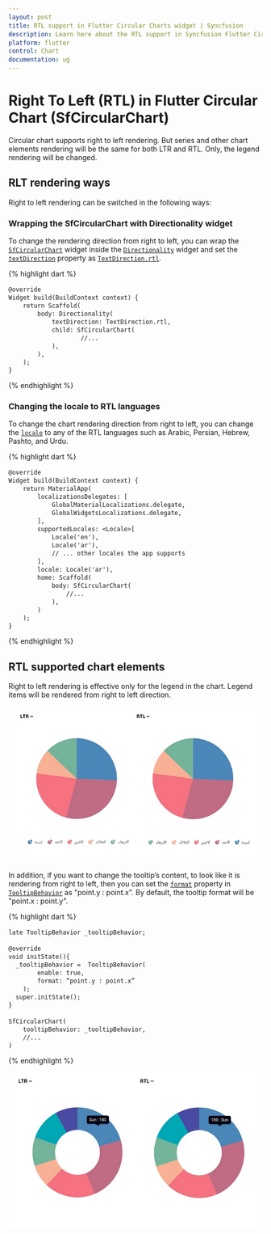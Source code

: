 ```yaml
---
layout: post
title: RTL support in Flutter Circular Charts widget | Syncfusion 
description: Learn here about the RTL support in Syncfusion Flutter Circular Charts (SfCircularChart) widget and more.
platform: flutter
control: Chart
documentation: ug
---
```


# Right To Left (RTL) in Flutter Circular Chart (SfCircularChart)

Circular chart supports right to left rendering. But series and other chart elements rendering will be the same for both LTR and RTL. Only, the legend rendering will be changed.

## RLT rendering ways

Right to left rendering can be switched in the following ways:

### Wrapping the SfCircularChart with Directionality widget

To change the rendering direction from right to left, you can wrap the [`SfCircularChart`](https://pub.dev/documentation/syncfusion_flutter_charts/latest/charts/SfCircularChart-class.html) widget inside the [`Directionality`](https://api.flutter.dev/flutter/widgets/Directionality-class.html) widget and set the [`textDirection`](https://api.flutter.dev/flutter/widgets/Directionality/textDirection.html) property as [`TextDirection.rtl`](https://api.flutter.dev/flutter/dart-ui/TextDirection-class.html).

{% highlight dart %}

    @override
    Widget build(BuildContext context) {
        return Scaffold(
            body: Directionality(
                textDirection: TextDirection.rtl,
                child: SfCircularChart(
                        //...
                ),
            ),
        );
    }

{% endhighlight %}

### Changing the locale to RTL languages

To change the chart rendering direction from right to left, you can change the [`locale`](https://api.flutter.dev/flutter/material/MaterialApp/locale.html) to any of the RTL languages such as Arabic, Persian, Hebrew, Pashto, and Urdu.

{% highlight dart %}

    @override
    Widget build(BuildContext context) {
        return MaterialApp(
            localizationsDelegates: [
                GlobalMaterialLocalizations.delegate,
                GlobalWidgetsLocalizations.delegate,
            ],
            supportedLocales: <Locale>[
                Locale('en'),
                Locale('ar'),
                // ... other locales the app supports
            ],
            locale: Locale('ar'),
            home: Scaffold(
                body: SfCircularChart(
                    //...
                ),
            )
        );
    }


{% endhighlight %}

## RTL supported chart elements

Right to left rendering is effective only for the legend in the chart. Legend items will be rendered from right to left direction.

![legend RTL](images/rtl-support/circular_legend_rtl.png)

In addition, if you want to change the tooltip’s content, to look like it is rendering from right to left, then you can set the [`format`](https://pub.dev/documentation/syncfusion_flutter_charts/latest/charts/TooltipBehavior/format.html) property in [`TooltipBehavior`](https://pub.dev/documentation/syncfusion_flutter_charts/latest/charts/TooltipBehavior-class.html) as "point.y : point.x". By default, the tooltip format will be "point.x : point.y".

{% highlight dart %}
    
    late TooltipBehavior _tooltipBehavior;

    @override
    void initState(){
      _tooltipBehavior =  TooltipBehavior(
            enable: true,
            format: “point.y : point.x”
        );
      super.initState(); 
    }

    SfCircularChart(
        tooltipBehavior: _tooltipBehavior,
        //...
    )

{% endhighlight %}

![Tooltip RTL](images/rtl-support/circular_tooltip_rtl.png)